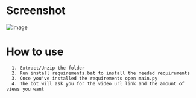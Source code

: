 # Screenshot
![image](https://user-images.githubusercontent.com/126622792/222467783-1dc65863-4ff0-4866-ab30-d629f6d26600.png)
# How to use
```
  1. Extract/Unzip the folder
  2. Run install requirements.bat to install the needed requirements
  3. Once you've installed the requirements open main.py
  4. The bot will ask you for the video url link and the amount of views you want
```
